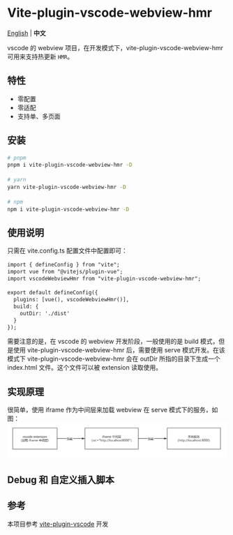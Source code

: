 # Vite-plugin-vscode-webview-hmr

[English](./README.md) | **中文**

vscode 的 webview 项目，在开发模式下，vite-plugin-vscode-webview-hmr 可用来支持热更新 `HMR`。

## 特性

- 零配置
- 零适配
- 支持单、多页面

## 安装

```bash
# pnpm
pnpm i vite-plugin-vscode-webview-hmr -D

# yarn
yarn vite-plugin-vscode-webview-hmr -D

# npm
npm i vite-plugin-vscode-webview-hmr -D
```

## 使用说明

只需在 vite.config.ts 配置文件中配置即可：

```
import { defineConfig } from "vite";
import vue from "@vitejs/plugin-vue";
import vscodeWebviewHmr from "vite-plugin-vscode-webview-hmr";

export default defineConfig({
  plugins: [vue(), vscodeWebviewHmr()],
  build: {
    outDir: './dist'
  }
});
```

需要注意的是，在 vscode 的 webview 开发阶段，一般使用的是 build 模式，但是使用 vite-plugin-vscode-webview-hmr 后，需要使用 serve 模式开发。在该模式下 vite-plugin-vscode-webview-hmr 会在 outDir 所指的目录下生成一个 index.html 文件。这个文件可以被 extension 读取使用。

## 实现原理

很简单，使用 iframe 作为中间层来加载 webview 在 serve 模式下的服务，如图：
![](./pictures/principle_zh_CN.png)

## Debug 和 自定义插入脚本

## 参考

本项目参考 [vite-plugin-vscode](https://github.com/tomjs/vite-plugin-vscode) 开发
